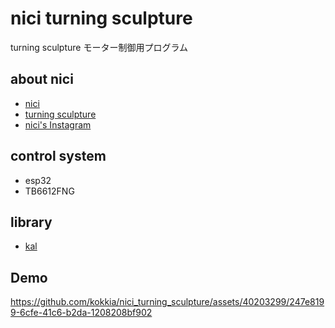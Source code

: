 # nici turning sculpture  
turning sculpture モーター制御用プログラム

## about nici
- [nici](https://www.nicitokyo.com/)
- [turning sculpture](https://www.nicitokyo.com/blank-3)
- [nici's Instagram](https://www.instagram.com/nici.tokyo/?igshid=MzRlODBiNWFlZA%3D%3D)

## control system
- esp32
- TB6612FNG

## library
- [kal](https://github.com/kokkia/kal)

## Demo

https://github.com/kokkia/nici_turning_sculpture/assets/40203299/247e8199-6cfe-41c6-b2da-1208208bf902




